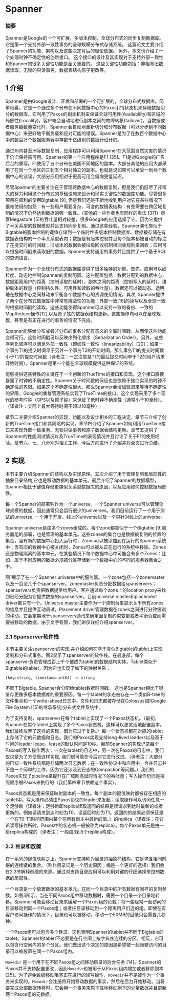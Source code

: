 # Spanner

### 摘要

Spanner是Google的一个可扩展，多版本控制，全球分布式的同步复制数据库。
它是第一个支持外部一致性事务的全球规模分布式存储系统。
这篇论文主要介绍了Spanner的功能、架构以及这些决定背后的理论依据。
另外，本文也介绍了一个处理时钟不确定性的创新接口。
这个接口的设计及其实现对于支持外部一致性和Spanner的很多关键性功能是至关重要的。
这些关键性功能包括：非阻塞旧数据读取，无锁的只读事务，数据表结构原子更改等。

## 1 介绍

Spanner是由Google设计、开发和部署的一个可扩展的，全球分布式数据库。简单地看，它是一个通过多个分布在不同数据中心的Paxos[21]状态机来存储数据切分的数据库。它利用了Paxos的副本机制来保证全球可用性(Availability)和区域的局部性(Locality)。客户端会自动地进行副本之间的故障转移(failover)。当数据或者服务器数量变化时，Spanner会自动地重新切分和分布数据（可以分步到不同数据中心）来更好地平衡负载和应对可能的错误。Spanner是为了在数百个数据中心中的数百万个数据服务器中存数千亿级别的数据行设计的。

通过州内甚至洲际数据复制，应用程序可以利用Spanner在大范围自然灾害的情况下仍旧保持高可用。Spanner的第一个应用程序是F1 [35]。F1是对Google的广告后台的重写。F1使用了五个分布在美国不同地区的副本。大部分其他的应用大都采用了在同一个地区的三到五个相对独立的副本。也就是说如果可以承受一到两个数据中心的错误，大部分应用相对于更高可用会偏向更低延迟。

尽管Spanner的主要关注在于管理跨数据中心的数据复制，但是我们仍旧尽了非常大的努力利用这个分布式的基础设施来设计和现实关键性的数据库功能。尽管很多项目在顺利的使用Bigtable [9], 但是我们还是不断地收到用户对它在某些情况下很难使用的抱怨：有一些用户需要复杂、可变的数据表结构；有些需要在跨区域复制的情况下仍然达到数据的强一致性。（其他的一些作者也有同样的看法 [37]）尽管Megastore [5]的吞吐量相对较差，很多Google的应用选择了它。因为它提供了半关系型的数据模型并且支持同步复制。通过这些经验，Spanner演化类似于Bigtable的版本控制的键值存储到一个临时性多版本控制数据库。数据被存储在有数据表结构的一个半关系型表内；数据是有版本控制并且每个版本都被自动的标注了在提交时的时间戳；旧版本的数据会被垃圾回收机制根回收规则来回收；应用可以根据时间戳来读取旧的数据。Spanner支持通用的事务并且提供了一个基于SQL的查询语言。

Spanner作为一个全球分布式的数据库提供了很多独特的功能。首先，应用可以细粒度、动态地控制Spanner的复制配置。这些配置包括：数据分配到的数据中心，数据距离用户的距离（控制读取的延时），副本之间的距离（控制写入的延时），维护副本的数量（控制持久性、可用性和读取的吞吐量）。数据还可以被动态、透明地在数据中心之间移动来平衡各个数据中心的资源使用情况。其次, Spanner提供了两个在分布式数据库中非常有挑战性的功能：外部一致[16]的读写以及全球一致的根据时间戳的读取。这些功能使得Spanner可以支持一致的备份、一致的MapReduce操作[12],以及原子性的数据表结构更新。这些操作均可以在全球规模，甚至是有正在进行的事务的情况下完成。

Spanner能够给分布或者非分布的事务分配有意义的全局时间戳，从而使这些功能变得可行。这些时间戳可以反映序列化顺序（Serialization Order）。另外，这些序列化顺序可以满足外部一致性（即线性一致性（linearizability）[20]：如果一个事务T1的提交时间早于另外一个事务T2的开始时间，那么事务T1的提交时间戳小于T2的提交时间戳（译者注：一定注意是T1的最后提交时间早于T2的用户请求开始时间）。Spanner是第一个能在全球规模提供这种保证的系统。

能够提供这些特性的关键在于一个创新的TrueTime的接口和实现。这个接口直接暴露了时钟的不确定性。Spanner关于时间戳的保证也是依赖于接口实现的时钟不确定性的界限。如果这个不确定性很大，那么Spanner会增加延迟来等待不确定性的界限。Google的集群管理系统实现了TrueTime的接口。这个实现采用了多个现代的参考时钟（GPS以及原子钟）来保证了低时钟不确定性（通常小于10毫秒）。（译者注：实际上最大等待时间不超过10毫秒）

章节二主要介绍Spanner的实现，功能以及设计相关的工程决定。章节三介绍了创新的TrueTime接口和其简略的实现。章节四介绍了Spanner如何利用TrueTime接口来实现外部一致事务、无锁只读事务和原子数据表结构更新。章节五提供了Spanner的性能测试情况以及TrueTime的表现情况并且讨论了关于F1的使用经验。章节六、七、八分别对相关工作、今后方向进行了介绍并对全文进行总结。

## 2 实现

本节主要介绍Spanner的结构以及实现原理。其次介绍了用于管理复制和局部性的抽象目录结构,它也是移动数据的基本单元。最后介绍了Spanner的数据模型，Spanner相比于键值存储更类似关系型数据库的原因，以及应用如何控制数据局部性。

每一个Spanner的部署称作为一个universe。一个Spanner universe可以管理全球规模的数据，因此通常只会运行很少的universes。我们目前运行了一个用于测试的universe, 一个用于开发、线上的universe以及一个只针对线上的universe。

Spanner universe是由多个zones组成的。每个zone都类似于一个Bigtable [9]服务器组的部署，也是管理的基本单元。这些zones的集合也是数据被复制的位置的集合。当有新的数据中心投入运行时，Zones可以被添加到在运行的Spanner系统中；当有旧的数据中心被关闭时，Zones可以被从正在运行的系统中移除。Zones还是物理隔离的基本单元，在某些情况下每个数据中心中可能会有多个Zones：比如，属于不同应用的数据必须被分区存储到一个数据中心的不同的服务器集合之中。

图1展示了在一个Spanner universe中的服务器。一个zone包括一个zonemaster以及一百至几千个spanserver。zonemaster负责分配数据给spanservers；spanservers负责把数据提供给用户。客户通过每个zone上的location proxy来找到已经分配为它提供数据的spanserver。目前universe master和placement driver都只有一个。Universe master主要作为一个控制台来显示关于所有zones的信息并且提供互动调试。Placement driver管理数据在zones之间进行分钟级别的移动。它会定期地于spanservers通讯来确定因复制约束变更或者平衡负载而需要被移动的数据。由于文字有限，我们讲仅详细介绍spanserver。

### 2.1 Spanserver软件栈

本节主要关注spanserver的实现,并介绍如何在基于类似Bigtable的tablet上实现复制和分布式事务。图2显示了spanserver的软件栈。在最底部，每个spanserver负责管理成百上千个被成为tablet的数据结构实体。Tablet类似于Bigtable的tablet，因为它也实现了如下的映射关系：
```
(key:string, timestamp:int64) -> string
```
不同于Bigtable, Spanner会分配给tablet数据时间戳。 这也是Spanner相比于键值存更像多版本数据库的重要原因。每一个tablet的状态被存在一个类似B-tree的文件集合和一个write-ahead日志中。文件和日志都被存储在Colossus(即Google File System [15]的继承系统)分布式文件系统中。

为了支持复制，spanserver在每个tablet上实现了一个Paxos状态机。（最初, Spanner在每个tablet上实现了多个Paxos状态机。这样可以更灵活地配置副本。我们最终放弃了这样的实现，因为它过于复杂。）每一个状态机都在对应的tablet上存储了它的元数据和日志。我们的Paxos实现支持long-lived leaders以及基于时间的leader lease。lease的默认时间是10秒。目前Spanner的实现记录每个Paxos的写入操作两次：一次在tablet的日志中，另一次在Paxos的日志中。我们仅仅是为了方便而这样实现, 我们很可能在今后对它进行改进。（译者注：大部分的已知一致性系统都是存储两次日志数据：在一致性协议中和应用中。合并日志并不是一个简单的工作，因为它还涉及到日志的Compaction等问题。）我们的Paxos实现了pipeline来提升在广域网高延时情况下的吞吐量；写入操作仍旧是按照顺序被Paxos来执行的（我们第四章节依赖这个事实）。

Paxos状态机是用来保证映射副本的一致性。每个副本的键值映射都被存在相应的tablet中。写入操作必须由Paxos协议的leader来发起；读取操作可以访问任意一个足够新（译者注：足够新即replica读取返回的结果是读请求到达时最新的或者更新的。例如读请求到达时刻为T0，读返回时刻为T1。返回的的结果必须保证是一个在T0-T1时间范围内某个在所有副本中最新的值。）的replica（译者注：在讨论读写操作所时，Paxos中的状态机一般被称为replica）。每个Paxos单元是由一组replica构成的（译者注：一般由3到5个replica构成）。

### 2.2 目录和放置

在一系列的键值映射之上，Spanner支持称为目录的抽象桶结构。它是包含相同前缀的连续键的集合。（称作目录词是一个历史原因；桶是一个更好的选择）我们会在2.3节解释前缀的来源。通过对支持目录应用可以利用对键的仔细选择来控制数据的局部性。

一个目录是一个放置数据的基本单元。在同一个目录中的所有数据有同样的复制参数。如图3所示，当在不同Paxos组中移动数据时，需要一个目录一个目录地转移。Spanner可能会移动目录来缓解一个Paxos组的负载；将一些经常一起访问的目录移动到同一个Paxos组；或者把目录移动到一个距离用户们近的组。即使在有客户访问操作的情况下，目录也可以被移动。移动一个50MB的目录只会需要几秒钟。

一个Paxos组可以包含多个目录，这也表明Spanner的tablet并不同于Bigtable的tablet。Spanner的tablet不必要是在行空间上按字典序连续的分区。相反，它可以包含行空间内的多个分区。我们做出这个决定的原因是希望被一起频繁访问的目录可以被放置在同一个Paxos组内。

`Movedir` 是一个用于在不同Paxos组之间移动目录的后台任务 [14]。Spanner的Paxos并不支持配置更改，因此`Movedir`也被用于从Paxos组内增加或者移除副本 [25]。为了避免数据移动阻塞正在进行的读写操作，`Movedir`并不是被作为一个事务来实现的。`Movedir`会注册将开始移动数据的事实，然后在后台开始移动。当将要完成全部数据转移时，它会用一个事务来原子性地移动剩下的少量数据并且更新两个Paxos组的元数据。

